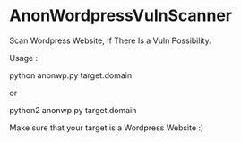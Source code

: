 # AnonWordpressVulnScanner
Scan Wordpress Website, If There Is a Vuln Possibility.

Usage :

python anonwp.py target.domain

or

python2 anonwp.py target.domain

Make sure that your target is a Wordpress Website :)

